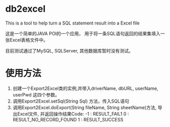 # db2excel
This is a tool to help turn a SQL statement result into a Excel file 


这是一个简单的JAVA POI的一个应用， 用于将一条SQL语句返回的结果集填入一张Excel表格文件中。

目前测试通过了MySQL, SQLServer, 其他数据库暂时没有测试。

# 使用方法
  1. 创建一个Export2Excel类的实例,并带入driverName, dbURL, userName, userPwd 这四个参数。
  2. 调用Export2Excel.setSql(String Sql) 方法，传入SQL语句
  3. 调用Export2Excel.doExport(String fileName, String sheetName)方法, 导出Excel文件, 并返回操作结果Code:
        -1  :   RESULT_FAIL1
         0  :   RESULT_NO_RECORD_FOUND
         1  :   RESULT_SUCCESS
